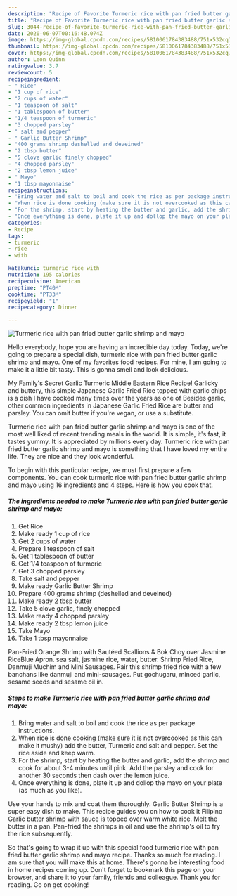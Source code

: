```yaml
---
description: "Recipe of Favorite Turmeric rice with pan fried butter garlic shrimp and mayo"
title: "Recipe of Favorite Turmeric rice with pan fried butter garlic shrimp and mayo"
slug: 3044-recipe-of-favorite-turmeric-rice-with-pan-fried-butter-garlic-shrimp-and-mayo
date: 2020-06-07T00:16:48.074Z
image: https://img-global.cpcdn.com/recipes/5810061784383488/751x532cq70/turmeric-rice-with-pan-fried-butter-garlic-shrimp-and-mayo-recipe-main-photo.jpg
thumbnail: https://img-global.cpcdn.com/recipes/5810061784383488/751x532cq70/turmeric-rice-with-pan-fried-butter-garlic-shrimp-and-mayo-recipe-main-photo.jpg
cover: https://img-global.cpcdn.com/recipes/5810061784383488/751x532cq70/turmeric-rice-with-pan-fried-butter-garlic-shrimp-and-mayo-recipe-main-photo.jpg
author: Leon Quinn
ratingvalue: 3.7
reviewcount: 5
recipeingredient:
- " Rice"
- "1 cup of rice"
- "2 cups of water"
- "1 teaspoon of salt"
- "1 tablespoon of butter"
- "1/4 teaspoon of turmeric"
- "3 chopped parsley"
- " salt and pepper"
- " Garlic Butter Shrimp"
- "400 grams shrimp deshelled and deveined"
- "2 tbsp butter"
- "5 clove garlic finely chopped"
- "4 chopped parsley"
- "2 tbsp lemon juice"
- " Mayo"
- "1 tbsp mayonnaise"
recipeinstructions:
- "Bring water and salt to boil and cook the rice as per package instructions."
- "When rice is done cooking (make sure it is not overcooked as this can make it mushy) add the butter,  Turmeric and salt and pepper. Set the rice aside and keep warm."
- "For the shrimp, start by heating the butter and garlic, add the shrimp and cook for about 3-4 minutes until pink. Add the parsley and cook for another 30 seconds then dash over the lemon juice."
- "Once everything is done, plate it up and dollop the mayo on your plate (as much as you like)."
categories:
- Recipe
tags:
- turmeric
- rice
- with

katakunci: turmeric rice with 
nutrition: 195 calories
recipecuisine: American
preptime: "PT40M"
cooktime: "PT33M"
recipeyield: "1"
recipecategory: Dinner

---
```



![Turmeric rice with pan fried butter garlic shrimp and mayo](https://img-global.cpcdn.com/recipes/5810061784383488/751x532cq70/turmeric-rice-with-pan-fried-butter-garlic-shrimp-and-mayo-recipe-main-photo.jpg)

Hello everybody, hope you are having an incredible day today. Today, we're going to prepare a special dish, turmeric rice with pan fried butter garlic shrimp and mayo. One of my favorites food recipes. For mine, I am going to make it a little bit tasty. This is gonna smell and look delicious.

My Family&#39;s Secret Garlic Turmeric Middle Eastern Rice Recipe! Garlicky and buttery, this simple Japanese Garlic Fried Rice topped with garlic chips is a dish I have cooked many times over the years as one of Besides garlic, other common ingredients in Japanese Garlic Fried Rice are butter and parsley. You can omit butter if you&#39;re vegan, or use a substitute.

Turmeric rice with pan fried butter garlic shrimp and mayo is one of the most well liked of recent trending meals in the world. It is simple, it's fast, it tastes yummy. It is appreciated by millions every day. Turmeric rice with pan fried butter garlic shrimp and mayo is something that I have loved my entire life. They are nice and they look wonderful.


To begin with this particular recipe, we must first prepare a few components. You can cook turmeric rice with pan fried butter garlic shrimp and mayo using 16 ingredients and 4 steps. Here is how you cook that.

<!--inarticleads1-->

##### The ingredients needed to make Turmeric rice with pan fried butter garlic shrimp and mayo:

1. Get  Rice
1. Make ready 1 cup of rice
1. Get 2 cups of water
1. Prepare 1 teaspoon of salt
1. Get 1 tablespoon of butter
1. Get 1/4 teaspoon of turmeric
1. Get 3 chopped parsley
1. Take  salt and pepper
1. Make ready  Garlic Butter Shrimp
1. Prepare 400 grams shrimp (deshelled and deveined)
1. Make ready 2 tbsp butter
1. Take 5 clove garlic, finely chopped
1. Make ready 4 chopped parsley
1. Make ready 2 tbsp lemon juice
1. Take  Mayo
1. Take 1 tbsp mayonnaise


Pan-Fried Orange Shrimp with Sautéed Scallions &amp; Bok Choy over Jasmine RiceBlue Apron. sea salt, jasmine rice, water, butter. Shrimp Fried Rice, Danmuji Muchim and Mini Sausages. Pair this shrimp fried rice with a few banchans like danmuji and mini-sausages. Put gochugaru, minced garlic, sesame seeds and sesame oil in. 

<!--inarticleads2-->

##### Steps to make Turmeric rice with pan fried butter garlic shrimp and mayo:

1. Bring water and salt to boil and cook the rice as per package instructions.
1. When rice is done cooking (make sure it is not overcooked as this can make it mushy) add the butter,  Turmeric and salt and pepper. Set the rice aside and keep warm.
1. For the shrimp, start by heating the butter and garlic, add the shrimp and cook for about 3-4 minutes until pink. Add the parsley and cook for another 30 seconds then dash over the lemon juice.
1. Once everything is done, plate it up and dollop the mayo on your plate (as much as you like).


Use your hands to mix and coat them thoroughly. Garlic Butter Shrimp is a super easy dish to make. This recipe guides you on how to cook it Filipino Garlic butter shrimp with sauce is topped over warm white rice. Melt the butter in a pan. Pan-fried the shrimps in oil and use the shrimp&#39;s oil to fry the rice subsequently. 

So that's going to wrap it up with this special food turmeric rice with pan fried butter garlic shrimp and mayo recipe. Thanks so much for reading. I am sure that you will make this at home. There's gonna be interesting food in home recipes coming up. Don't forget to bookmark this page on your browser, and share it to your family, friends and colleague. Thank you for reading. Go on get cooking!
